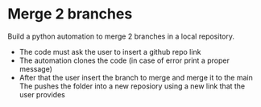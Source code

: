 # Merge 2 branches
Build a python automation to merge 2 branches in a local repository.
   - The code must ask the user to insert a github repo link
   - The automation clones the code (in case of error print a proper message)
   - After that the user insert the branch to merge and merge it to the main
The pushes the folder into a new reposiory using a new link that the user provides 

